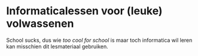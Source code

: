 # Informaticalessen voor (leuke) volwassenen

School sucks, dus wie *too cool for school* is maar toch informatica wil leren
kan misschien dit lesmateriaal gebruiken.

